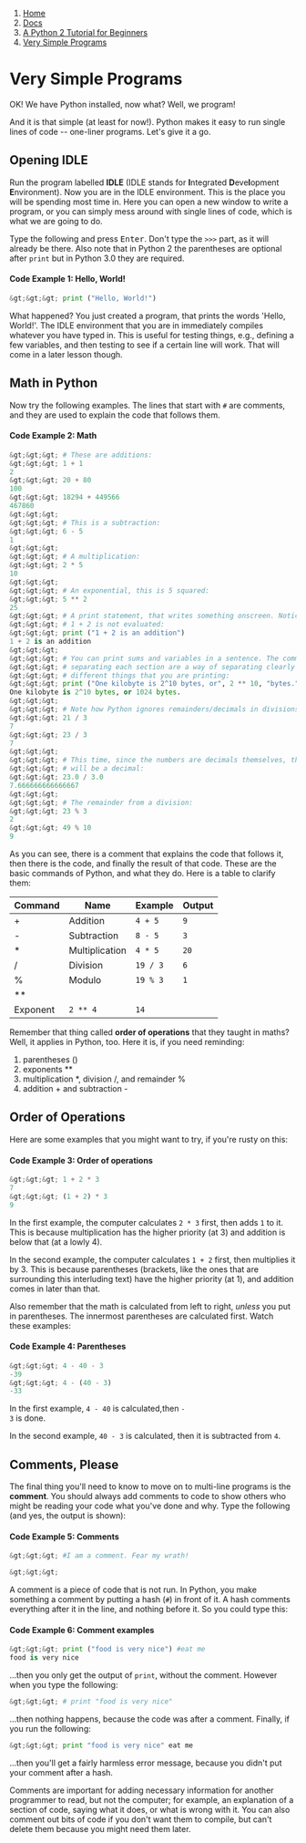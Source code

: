 <!-- -
Title: Very Simple Programs
Description: A beginner level tutorial with very simple Python 2 programs
- -->

<ol class="breadcrumb">
  <li><a href="/">Home</a></li>
  <li><a href="/docs/">Docs</a></li>
  <li><a href="/docs/a-python-2-tutorial-for-beginners/">
    A Python 2 Tutorial for Beginners</a></li>
  <li><a href="/docs/a-python-2-tutorial-for-beginners/very-simple-programs/">
    Very Simple Programs</a></li>
</ol>

Very Simple Programs
====================

OK! We have Python installed, now what? Well, we program!

And it is that simple (at least for now!). Python makes it easy to run single 
lines of code -- one-liner programs. Let's give it a go.

Opening IDLE
------------

Run the program labelled **IDLE** (IDLE stands for **I**ntegrated 
**D**eve**l**opment **E**nvironment). Now you are in the IDLE environment. This 
is the place you will be spending most time in. Here you can open a new window 
to write a program, or you can simply mess around with single lines of code, 
which is what we are going to do. 

Type the following and press <kbd>Enter</kbd>. Don't type the `>>>` part, as it 
will already be there. Also note that in Python 2 the parentheses are optional 
after `print` but in Python 3.0 they are required.

#### Code Example 1: Hello, World! ####

```python
&gt;&gt;&gt; print ("Hello, World!")
```

What happened? You just created a program, that prints the words 'Hello, 
World!'. The IDLE environment that you are in immediately compiles whatever you 
have typed in. This is useful for testing things, e.g., defining a few 
variables, and then testing to see if a certain line will work. That will come 
in a later lesson though.

Math in Python
--------------

Now try the following examples. The lines that start with `#` are comments, and 
they are used to explain the code that follows them.

#### Code Example 2: Math ####

```python
&gt;&gt;&gt; # These are additions:
&gt;&gt;&gt; 1 + 1
2
&gt;&gt;&gt; 20 + 80
100
&gt;&gt;&gt; 18294 + 449566
467860
&gt;&gt;&gt;
&gt;&gt;&gt; # This is a subtraction:
&gt;&gt;&gt; 6 - 5
1
&gt;&gt;&gt;
&gt;&gt;&gt; # A multiplication:
&gt;&gt;&gt; 2 * 5
10
&gt;&gt;&gt;
&gt;&gt;&gt; # An exponential, this is 5 squared:
&gt;&gt;&gt; 5 ** 2
25
&gt;&gt;&gt; # A print statement, that writes something onscreen. Notice that 
&gt;&gt;&gt; # 1 + 2 is not evaluated:
&gt;&gt;&gt; print ("1 + 2 is an addition")
1 + 2 is an addition
&gt;&gt;&gt;
&gt;&gt;&gt; # You can print sums and variables in a sentence. The commas 
&gt;&gt;&gt; # separating each section are a way of	separating clearly 
&gt;&gt;&gt; # different things that you are printing:
&gt;&gt;&gt; print ("One kilobyte is 2^10 bytes, or", 2 ** 10, "bytes.")
One kilobyte is 2^10 bytes, or 1024 bytes.
&gt;&gt;&gt;
&gt;&gt;&gt; # Note how Python ignores remainders/decimals in divisions:
&gt;&gt;&gt; 21 / 3
7
&gt;&gt;&gt; 23 / 3
7
&gt;&gt;&gt;
&gt;&gt;&gt; # This time, since the numbers are decimals themselves, the answer
&gt;&gt;&gt; # will be a decimal:
&gt;&gt;&gt; 23.0 / 3.0
7.666666666666667
&gt;&gt;&gt;
&gt;&gt;&gt; # The remainder from a division:
&gt;&gt;&gt; 23 % 3
2
&gt;&gt;&gt; 49 % 10
9
```

As you can see, there is a comment that explains the code that follows it, then 
there is the code, and finally the result of that code. These are the basic 
commands of Python, and what they do. Here is a table to clarify them:

<table class='table'>
  <thead>
    <tr>
      <th>Command</th>
      <th>Name</th>
      <th>Example</th>
      <th>Output</th>
    </tr>
  </thead>
  <tbody>
    <tr>
      <td>+</td>
      <td>Addition</td>
      <td><code>4 + 5</code></td>
      <td><code>9</code></td>
    </tr>
    <tr>
      <td>-</td>
      <td>Subtraction</td>
      <td><code>8 - 5</code></td>
      <td><code>3</code></td>
    </tr>
    <tr>
      <td>*</td>
      <td>Multiplication</td>
      <td><code>4 * 5</code></td>
      <td><code>20</code></td>
    </tr>
    <tr>
      <td>/</td>
      <td>Division</td>
      <td><code>19 / 3</code></td>
      <td><code>6</code></td>
    </tr>
    <tr>
      <td>%</td>
      <td>Modulo</td>
      <td><code>19 % 3</code></td>
      <td><code>1</code></td>
    </tr>
    <tr>
      <td>**</tr>
      <td>Exponent</td>
      <td><code>2 ** 4</code></td>
      <td><code>14</code></td>
    </tr>
  </tbody>
</table>

Remember that thing called **order of operations** that they taught in maths? 
Well, it applies in Python, too. Here it is, if you need reminding:

1.  parentheses ()
2.  exponents **
3.  multiplication *, division /, and remainder %
4.  addition + and subtraction -

Order of Operations
-------------------

Here are some examples that you might want to try, if you're rusty on this:

#### Code Example 3: Order of operations ####

```python
&gt;&gt;&gt; 1 + 2 * 3
7
&gt;&gt;&gt; (1 + 2) * 3
9
```

In the first example, the computer calculates <code>2 * 3</code> first, then 
adds <code>1</code> to it. This is because multiplication has the higher 
priority (at 3) and addition is below that (at a lowly 4).

In the second example, the computer calculates <code>1 + 2</code> first, then 
multiplies it by 3. This is because parentheses (brackets, like the ones that 
are surrounding this interluding text) have the higher priority (at 1), and 
addition comes in later than that.

Also remember that the math is calculated from left to right, *unless* you put 
in parentheses. The innermost parentheses are calculated first. Watch these 
examples:

#### Code Example 4: Parentheses ####

```python
&gt;&gt;&gt; 4 - 40 - 3
-39
&gt;&gt;&gt; 4 - (40 - 3)
-33
```

In the first example, <code>4 - 40</code> is calculated,then <code>- 3</code> 
is done.

In the second example, <code>40 - 3</code> is calculated, then it is subtracted 
from <code>4</code>.

Comments, Please
----------------

The final thing you'll need to know to move on to multi-line programs is the 
**comment**. You should always add comments to code to show others who might be 
reading your code what you've done and why. Type the following (and yes, the 
output is shown):

#### Code Example 5: Comments ####

```python
&gt;&gt;&gt; #I am a comment. Fear my wrath!

&gt;&gt;&gt;
```

A comment is a piece of code that is not run. In Python, you make something a 
comment by putting a hash (<code>#</code>) in front of it. A hash comments 
everything after it in the line, and nothing before it. So you could type this:

#### Code Example 6: Comment examples ####

```python
&gt;&gt;&gt; print ("food is very nice") #eat me
food is very nice
```

&hellip;then you only get the output of <code>print</code>, without the 
comment. However when you type the following:

```python
&gt;&gt;&gt; # print "food is very nice"
```

&hellip;then nothing happens, because the code was after a comment. Finally, 
if you run the following:


```python
&gt;&gt;&gt; print "food is very nice" eat me
```

&hellip;then you'll get a fairly harmless error message, because you didn't put 
your comment after a hash.

Comments are important for adding necessary information for another programmer 
to read, but not the computer; for example, an explanation of a section of 
code, saying what it does, or what is wrong with it. You can also comment out 
bits of code if you don't want them to compile, but can't delete them because 
you might need them later.
